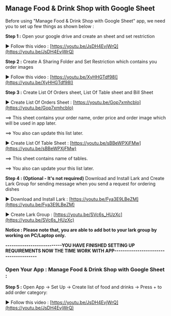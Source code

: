 ## Manage Food & Drink Shop with Google Sheet

Before using "Manage Food & Drink Shop with Google Sheet" app, we need you to set up few things as shown below : 

**Step 1 :** Open your google drive and create an sheet and set restriction

▶️ Follow this video : [https://youtu.be/JsDH4EvjWrQ](https://youtu.be/JsDH4EvjWrQ)

**Step 2 :** Create A Sharing Folder and Set Restriction which contains you order images

▶️ Follow this video : [https://youtu.be/XyHHGTdf98I](https://youtu.be/XyHHGTdf98I)


**Step 3 :** Create List Of Orders sheet, List Of Table sheet and Bill Sheet

▶️ Create List Of Orders Sheet : [https://youtu.be/Gop7xmhcblo](https://youtu.be/Gop7xmhcblo)

==> This sheet contains your order name, order price and order image which will be used in app later.

==> You also can update this list later.

▶️ Create List Of Table Sheet : [https://youtu.be/sBBeWPXjFMw](https://youtu.be/sBBeWPXjFMw)

==> This sheet contains name of tables.

==> You also can update your this list later.


**Step 4 : (Optional - It's not required)**  Download and Install Lark and Create Lark Group for sending message when you send a request for ordering dishes

▶️ Download and Install Lark : [https://youtu.be/Fya3E9LBeZM](https://youtu.be/Fya3E9LBeZM)

▶️ Create Lark Group : [https://youtu.be/SVc6s_HUzXc](https://youtu.be/SVc6s_HUzXc)

**Notice : Please note that, you are able to add bot to your lark group by working on PC/Laptop only.**

**---------------------------YOU HAVE FINISHED SETTING UP REQUIREMENTS NOW THE TIME WORK WITH APP---------------------------------------**

### Open Your App : Manage Food & Drink Shop with Google Sheet :

**Step 5 :** Open App -> Set Up -> Create list of food and drinks -> Press + to add order category:

▶️ Follow this video : [https://youtu.be/JsDH4EvjWrQ](https://youtu.be/JsDH4EvjWrQ)
